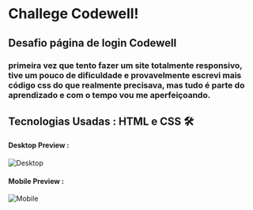 
# Challege Codewell!

## Desafio página de login Codewell

### primeira vez que tento fazer um site totalmente responsivo, tive um pouco de dificuldade e provavelmente escrevi mais código css do que realmente precisava, mas tudo é parte do aprendizado e com o tempo vou me aperfeiçoando.

## Tecnologias Usadas : HTML e CSS 🛠️

#### Desktop Preview :
![Desktop](https://user-images.githubusercontent.com/102623806/167274622-0bbc0e2d-7e17-4246-9b2f-ab59542cebe5.jpeg)
#### Mobile Preview : 
![Mobile](https://user-images.githubusercontent.com/102623806/167274650-858d71e4-a739-4289-98af-c1eb9300c9ce.jpeg)
